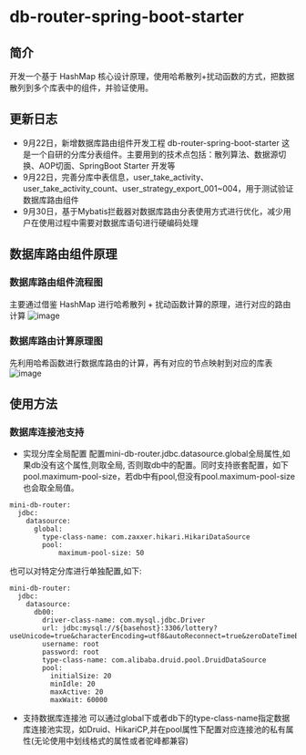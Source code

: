 # db-router-spring-boot-starter
## 简介
开发一个基于 HashMap 核心设计原理，使用哈希散列+扰动函数的方式，把数据散列到多个库表中的组件，并验证使用。
## 更新日志
- 9月22日，新增数据库路由组件开发工程 db-router-spring-boot-starter 这是一个自研的分库分表组件。主要用到的技术点包括：散列算法、数据源切换、AOP切面、SpringBoot Starter 开发等
- 9月22日，完善分库中表信息，user_take_activity、user_take_activity_count、user_strategy_export_001~004，用于测试验证数据库路由组件
- 9月30日，基于Mybatis拦截器对数据库路由分表使用方式进行优化，减少用户在使用过程中需要对数据库语句进行硬编码处理
  
## 数据库路由组件原理
### 数据库路由组件流程图
主要通过借鉴 HashMap 进行哈希散列 + 扰动函数计算的原理，进行对应的路由计算
![image](https://github.com/DIDA-lJ/db-router-spring-boot-starter-/assets/97254796/46f3e97e-9dde-4471-815f-03224e6614da)
### 数据库路由计算原理图
先利用哈希函数进行数据库路由的计算，再有对应的节点映射到对应的库表
![image](https://github.com/DIDA-lJ/db-router-spring-boot-starter-/assets/97254796/1830b538-333a-4e34-90a6-c2766bde2c58)


## 使用方法
### 数据库连接池支持
- 实现分库全局配置
配置mini-db-router.jdbc.datasource.global全局属性,如果db没有这个属性,则取全局,
否则取db中的配置。同时支持嵌套配置，如下pool.maximum-pool-size，若db中有pool,但没有pool.maximum-pool-size也会取全局值。
```
mini-db-router:
  jdbc:
    datasource:
      global:
        type-class-name: com.zaxxer.hikari.HikariDataSource
        pool:
            maximum-pool-size: 50
```
也可以对特定分库进行单独配置,如下:
```
mini-db-router:
  jdbc:
    datasource:
      db00:
        driver-class-name: com.mysql.jdbc.Driver
        url: jdbc:mysql://${basehost}:3306/lottery?useUnicode=true&characterEncoding=utf8&autoReconnect=true&zeroDateTimeBehavior=convertToNull&serverTimezone=UTC&useSSL=true
        username: root
        password: root
        type-class-name: com.alibaba.druid.pool.DruidDataSource
        pool:
          initialSize: 20
          minIdle: 20
          maxActive: 20
          maxWait: 60000
```
- 支持数据库连接池
可以通过global下或者db下的type-class-name指定数据库连接池实现，如Druid、HikariCP,并在pool属性下配置对应连接池的私有属性(无论使用中划线格式的属性或者驼峰都兼容)

